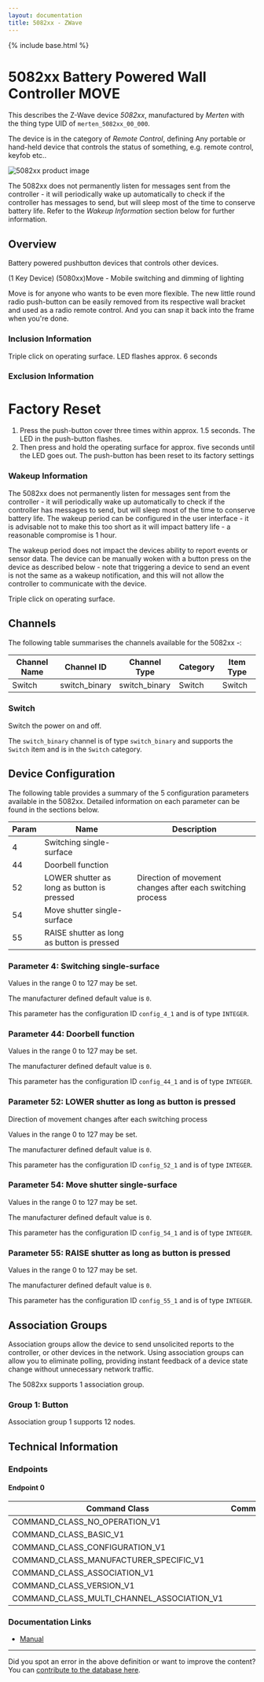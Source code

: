 ```yaml
---
layout: documentation
title: 5082xx - ZWave
---
```


{% include base.html %}

# 5082xx Battery Powered Wall Controller MOVE
This describes the Z-Wave device *5082xx*, manufactured by *Merten* with the thing type UID of ```merten_5082xx_00_000```.

The device is in the category of *Remote Control*, defining Any portable or hand-held device that controls the status of something, e.g. remote control, keyfob etc..

![5082xx product image](https://opensmarthouse.org/zwavedatabase/59/image/)


The 5082xx does not permanently listen for messages sent from the controller - it will periodically wake up automatically to check if the controller has messages to send, but will sleep most of the time to conserve battery life. Refer to the *Wakeup Information* section below for further information.

## Overview

Battery powered pushbutton devices that controls other devices.  
  
(1 Key Device) (5080xx)Move - Mobile switching and dimming of lighting  
  
Move is for anyone who wants to be even more flexible. The new little round radio push-button can be easily removed from its respective wall bracket and used as a radio remote control. And you can snap it back into the frame when you're done.

### Inclusion Information

Triple click on operating surface. LED flashes approx. 6 seconds

### Exclusion Information

# Factory Reset

  1. Press the push-button cover three times within approx. 1.5 seconds. The LED in the push-button flashes.
  2. Then press and hold the operating surface for approx. five seconds until the LED goes out. The push-button has been reset to its factory settings

### Wakeup Information

The 5082xx does not permanently listen for messages sent from the controller - it will periodically wake up automatically to check if the controller has messages to send, but will sleep most of the time to conserve battery life. The wakeup period can be configured in the user interface - it is advisable not to make this too short as it will impact battery life - a reasonable compromise is 1 hour.

The wakeup period does not impact the devices ability to report events or sensor data. The device can be manually woken with a button press on the device as described below - note that triggering a device to send an event is not the same as a wakeup notification, and this will not allow the controller to communicate with the device.


Triple click on operating surface.

## Channels

The following table summarises the channels available for the 5082xx -:

| Channel Name | Channel ID | Channel Type | Category | Item Type |
|--------------|------------|--------------|----------|-----------|
| Switch | switch_binary | switch_binary | Switch | Switch | 

### Switch
Switch the power on and off.

The ```switch_binary``` channel is of type ```switch_binary``` and supports the ```Switch``` item and is in the ```Switch``` category.



## Device Configuration

The following table provides a summary of the 5 configuration parameters available in the 5082xx.
Detailed information on each parameter can be found in the sections below.

| Param | Name  | Description |
|-------|-------|-------------|
| 4 | Switching single-surface |  |
| 44 | Doorbell function |  |
| 52 | LOWER shutter as long as button is pressed | Direction of movement changes after each switching process |
| 54 | Move shutter single-surface |  |
| 55 | RAISE shutter as long as button is pressed |  |

### Parameter 4: Switching single-surface



Values in the range 0 to 127 may be set.

The manufacturer defined default value is ```0```.

This parameter has the configuration ID ```config_4_1``` and is of type ```INTEGER```.


### Parameter 44: Doorbell function



Values in the range 0 to 127 may be set.

The manufacturer defined default value is ```0```.

This parameter has the configuration ID ```config_44_1``` and is of type ```INTEGER```.


### Parameter 52: LOWER shutter as long as button is pressed

Direction of movement changes after each switching process

Values in the range 0 to 127 may be set.

The manufacturer defined default value is ```0```.

This parameter has the configuration ID ```config_52_1``` and is of type ```INTEGER```.


### Parameter 54: Move shutter single-surface



Values in the range 0 to 127 may be set.

The manufacturer defined default value is ```0```.

This parameter has the configuration ID ```config_54_1``` and is of type ```INTEGER```.


### Parameter 55: RAISE shutter as long as button is pressed



Values in the range 0 to 127 may be set.

The manufacturer defined default value is ```0```.

This parameter has the configuration ID ```config_55_1``` and is of type ```INTEGER```.


## Association Groups

Association groups allow the device to send unsolicited reports to the controller, or other devices in the network. Using association groups can allow you to eliminate polling, providing instant feedback of a device state change without unnecessary network traffic.

The 5082xx supports 1 association group.

### Group 1: Button


Association group 1 supports 12 nodes.

## Technical Information

### Endpoints

#### Endpoint 0

| Command Class | Comment |
|---------------|---------|
| COMMAND_CLASS_NO_OPERATION_V1| |
| COMMAND_CLASS_BASIC_V1| |
| COMMAND_CLASS_CONFIGURATION_V1| |
| COMMAND_CLASS_MANUFACTURER_SPECIFIC_V1| |
| COMMAND_CLASS_ASSOCIATION_V1| |
| COMMAND_CLASS_VERSION_V1| |
| COMMAND_CLASS_MULTI_CHANNEL_ASSOCIATION_V1| |

### Documentation Links

* [Manual](https://opensmarthouse.org/zwavedatabase/59/reference/V5082-581-00-web-01.pdf)

---

Did you spot an error in the above definition or want to improve the content?
You can [contribute to the database here](https://opensmarthouse.org/zwavedatabase/59).
